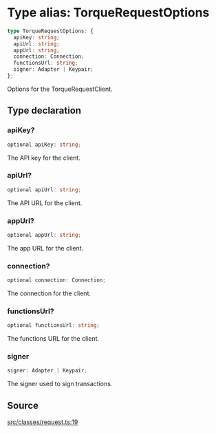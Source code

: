 # Type alias: TorqueRequestOptions

```ts
type TorqueRequestOptions: {
  apiKey: string;
  apiUrl: string;
  appUrl: string;
  connection: Connection;
  functionsUrl: string;
  signer: Adapter | Keypair;
};
```

Options for the TorqueRequestClient.

## Type declaration

### apiKey?

```ts
optional apiKey: string;
```

The API key for the client.

### apiUrl?

```ts
optional apiUrl: string;
```

The API URL for the client.

### appUrl?

```ts
optional appUrl: string;
```

The app URL for the client.

### connection?

```ts
optional connection: Connection;
```

The connection for the client.

### functionsUrl?

```ts
optional functionsUrl: string;
```

The functions URL for the client.

### signer

```ts
signer: Adapter | Keypair;
```

The signer used to sign transactions.

## Source

[src/classes/request.ts:19](https://github.com/torque-labs/torque-ts-sdk/blob/c95828d99ae8c726ef550803d1dbba9bc4dfc9f3/src/classes/request.ts#L19)
